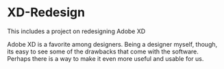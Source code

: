# XD-Redesign
This includes a project on redesigning Adobe XD

Adobe XD is a favorite among designers. Being a designer myself, though, its easy to see some of the drawbacks that come with the software. Perhaps there is a way to make it even more useful and usable for us.
